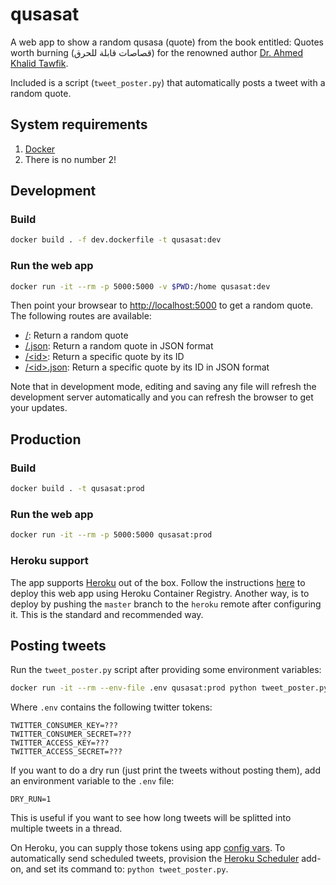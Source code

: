 # qusasat

A web app to show a random qusasa (quote) from the book entitled:
Quotes worth burning (قصاصات قابلة للحرق) for the renowned author
[Dr. Ahmed Khalid Tawfik](https://en.wikipedia.org/wiki/Ahmed_Khaled_Tawfik).

Included is a script (`tweet_poster.py`) that automatically posts a tweet with a random quote.

## System requirements
1. [Docker](https://docs.docker.com/install/)
2. There is no number 2!

## Development

### Build

```bash
docker build . -f dev.dockerfile -t qusasat:dev
```

### Run the web app

```bash
docker run -it --rm -p 5000:5000 -v $PWD:/home qusasat:dev
```

Then point your browsear to 
[http://localhost:5000](http://localhost:5000) to get a random quote.
The following routes are available:
- [/](http://localhost:5000/): Return a random quote
- [/.json](http://localhost:5000/.json): Return a random quote in JSON format
- [/\<id\>](http://localhost:5000/1): Return a specific quote by its ID
- [/\<id\>.json](http://localhost:5000/1.json): Return a specific quote by its ID in JSON format

Note that in development mode, editing and saving any file will
refresh the development server automatically and you can refresh
the browser to get your updates.

## Production

### Build

```bash
docker build . -t qusasat:prod
```

### Run the web app

```bash
docker run -it --rm -p 5000:5000 qusasat:prod
```

### Heroku support
The app supports [Heroku](https://www.heroku.com/) out of the box.
Follow the instructions [here](https://devcenter.heroku.com/articles/container-registry-and-runtime)
to deploy this web app using Heroku Container Registry.
Another way, is to deploy by pushing the `master` branch to the `heroku` remote
after configuring it. This is the standard and recommended way.

## Posting tweets

Run the `tweet_poster.py` script after providing some environment variables:

```bash
docker run -it --rm --env-file .env qusasat:prod python tweet_poster.py
```

Where `.env` contains the following twitter tokens:

```
TWITTER_CONSUMER_KEY=???
TWITTER_CONSUMER_SECRET=???
TWITTER_ACCESS_KEY=???
TWITTER_ACCESS_SECRET=???
```

If you want to do a dry run (just print the tweets without posting them),
add an environment variable to the `.env` file:
```
DRY_RUN=1
```
This is useful if you want to see how long tweets will be splitted into
multiple tweets in a thread.

On Heroku, you can supply those tokens using app
[config vars](https://devcenter.heroku.com/articles/config-vars).
To automatically send scheduled tweets, provision the
[Heroku Scheduler](https://devcenter.heroku.com/articles/scheduler) add-on,
and set its command to: `python tweet_poster.py`.
